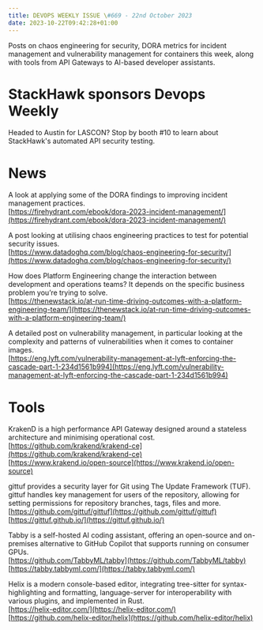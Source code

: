 ```yaml
---
title: DEVOPS WEEKLY ISSUE \#669 - 22nd October 2023 
date: 2023-10-22T09:42:28+01:00
---
```


Posts on chaos engineering for security, DORA metrics for incident management and vulnerability management for containers this week, along with tools from API Gateways to AI-based developer assistants.


StackHawk sponsors Devops Weekly
============================

Headed to Austin for LASCON? Stop by booth #10 to learn about StackHawk's automated API security testing.


News
====

A look at applying some of the DORA findings to improving incident management practices.
<br>[https://firehydrant.com/ebook/dora-2023-incident-management/](https://firehydrant.com/ebook/dora-2023-incident-management/)


A post looking at utilising chaos engineering practices to test for potential security issues.
<br>[https://www.datadoghq.com/blog/chaos-engineering-for-security/](https://www.datadoghq.com/blog/chaos-engineering-for-security/)


How does Platform Engineering change the interaction between development and operations teams? It depends on the specific business problem you’re trying to solve.
<br>[https://thenewstack.io/at-run-time-driving-outcomes-with-a-platform-engineering-team/](https://thenewstack.io/at-run-time-driving-outcomes-with-a-platform-engineering-team/)


A detailed post on vulnerability management, in particular looking at the complexity and patterns of vulnerabilities when it comes to container images.
<br>[https://eng.lyft.com/vulnerability-management-at-lyft-enforcing-the-cascade-part-1-234d1561b994](https://eng.lyft.com/vulnerability-management-at-lyft-enforcing-the-cascade-part-1-234d1561b994)


Tools
=====

KrakenD is a high performance API Gateway designed around a stateless architecture and minimising operational cost.
<br>[https://github.com/krakend/krakend-ce](https://github.com/krakend/krakend-ce)
<br>[https://www.krakend.io/open-source](https://www.krakend.io/open-source)


gittuf provides a security layer for Git using The Update Framework (TUF). gittuf handles key management for users of the repository, allowing for setting permissions for repository branches, tags, files and more.
<br>[https://github.com/gittuf/gittuf](https://github.com/gittuf/gittuf)
<br>[https://gittuf.github.io/](https://gittuf.github.io/)


Tabby is a self-hosted AI coding assistant, offering an open-source and on-premises alternative to GitHub Copilot that supports running on consumer GPUs.
<br>[https://github.com/TabbyML/tabby](https://github.com/TabbyML/tabby)
<br>[https://tabby.tabbyml.com/](https://tabby.tabbyml.com/)


Helix is a modern console-based editor, integrating tree-sitter for syntax-highlighting and formatting, language-server for interoperability with various plugins, and implemented in Rust.
<br>[https://helix-editor.com/](https://helix-editor.com/)
<br>[https://github.com/helix-editor/helix](https://github.com/helix-editor/helix)




